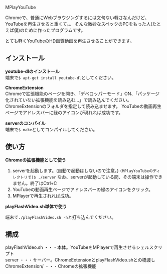 MPlayYouTube

Chromeで、普通にWebブラウジングするには文句ない軽さなんだけど、
YouTubeを再生させると重くて。。
そんな微妙なスペックのPCをもった人(たとえば僕)のために作ったプログラムです。

とても軽くYouTubeのHD画質動画を再生させることができます。


インストール
----

**youtube-dlのインストール**  
端末で`$ apt-get install youtube-dl`としてください。

**ChromeExtension**  
Chromeで拡張機能のページを開き、「デベロッパーモード」ON、「パッケージ化されていない拡張機能を読み込む...」で読み込んでください。
ChromeExtensionのフォルダを指定して読み込ませます。
YouTubeの動画再生ページでアドレスバーに緑のアイコンが現れれば成功です。

**serverのコンパイル**  
端末で`$ make`としてコンパイルしてください。

使い方
-----

**Chromeの拡張機能として使う**  

1. serverを起動します。(自動で起動はしないので注意。)
   `(MPlayYouTubeのディレクトリで)$ ./server`
   なお、serverが起動している間、その端末は操作できません。終了はCtrl+C
2. YouTubeの動画再生ページでアドレスバーの緑のアイコンをクリック。
3. MPlayerで再生されれば成功。

**playFlashVideo.sh単体で使う**  

端末で`./playFlashVideo.sh -h`と打ち込んでください。



構成
----

playFlashVideo.sh	・・・本体。YouTubeをMPlayerで再生させるシェルスクリプト  
server				・・・サーバー。ChromeExtensionとplayFlashVideo.shとの橋渡し  
ChromeExtension/	・・・Chromeの拡張機能  


